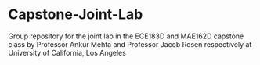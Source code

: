# Capstone-Joint-Lab
Group repository for the joint lab in the ECE183D and MAE162D capstone class by Professor Ankur Mehta and Professor Jacob Rosen respectively at University of California, Los Angeles
